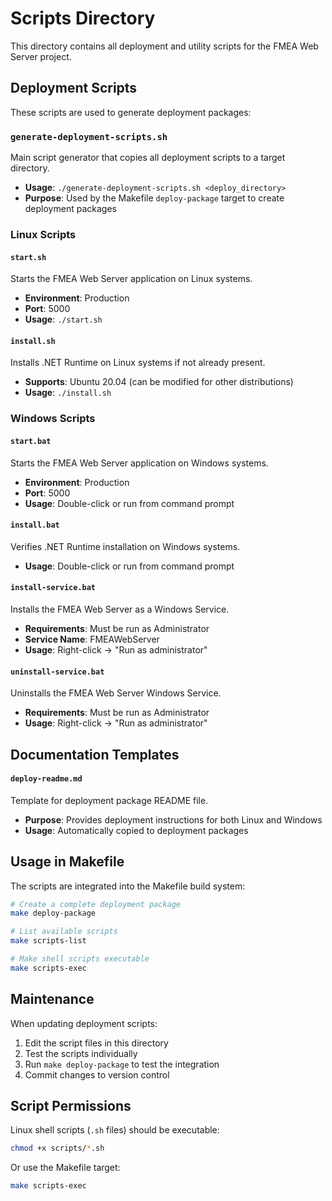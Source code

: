# Scripts Directory

This directory contains all deployment and utility scripts for the FMEA Web Server project.

## Deployment Scripts

These scripts are used to generate deployment packages:

### `generate-deployment-scripts.sh`
Main script generator that copies all deployment scripts to a target directory.
- **Usage**: `./generate-deployment-scripts.sh <deploy_directory>`
- **Purpose**: Used by the Makefile `deploy-package` target to create deployment packages

### Linux Scripts

#### `start.sh`
Starts the FMEA Web Server application on Linux systems.
- **Environment**: Production
- **Port**: 5000
- **Usage**: `./start.sh`

#### `install.sh`
Installs .NET Runtime on Linux systems if not already present.
- **Supports**: Ubuntu 20.04 (can be modified for other distributions)
- **Usage**: `./install.sh`

### Windows Scripts

#### `start.bat`
Starts the FMEA Web Server application on Windows systems.
- **Environment**: Production
- **Port**: 5000
- **Usage**: Double-click or run from command prompt

#### `install.bat`
Verifies .NET Runtime installation on Windows systems.
- **Usage**: Double-click or run from command prompt

#### `install-service.bat`
Installs the FMEA Web Server as a Windows Service.
- **Requirements**: Must be run as Administrator
- **Service Name**: FMEAWebServer
- **Usage**: Right-click -> "Run as administrator"

#### `uninstall-service.bat`
Uninstalls the FMEA Web Server Windows Service.
- **Requirements**: Must be run as Administrator
- **Usage**: Right-click -> "Run as administrator"

## Documentation Templates

#### `deploy-readme.md`
Template for deployment package README file.
- **Purpose**: Provides deployment instructions for both Linux and Windows
- **Usage**: Automatically copied to deployment packages

## Usage in Makefile

The scripts are integrated into the Makefile build system:

```bash
# Create a complete deployment package
make deploy-package

# List available scripts
make scripts-list

# Make shell scripts executable
make scripts-exec
```

## Maintenance

When updating deployment scripts:

1. Edit the script files in this directory
2. Test the scripts individually
3. Run `make deploy-package` to test the integration
4. Commit changes to version control

## Script Permissions

Linux shell scripts (`.sh` files) should be executable:
```bash
chmod +x scripts/*.sh
```

Or use the Makefile target:
```bash
make scripts-exec
```
